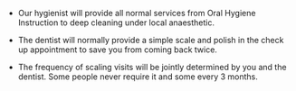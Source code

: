 + Our hygienist will provide all normal services from Oral Hygiene Instruction to deep cleaning under local anaesthetic.

+ The dentist will normally provide a simple scale and polish in the check up appointment to save you from coming back twice.

+ The frequency of scaling visits will be jointly determined by you and the dentist.
Some people never require it and some every 3 months.
